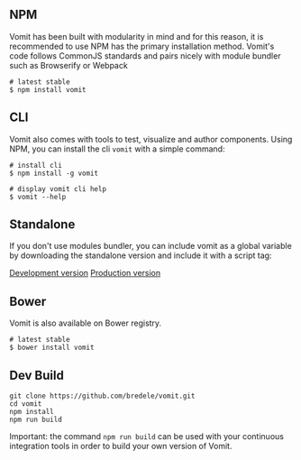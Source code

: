 ## NPM

Vomit has been built with modularity in mind and for this reason, it is recommended to use NPM has the primary installation method. Vomit's code follows CommonJS standards and pairs nicely with module bundler such as Browserify or Webpack

```shell
# latest stable
$ npm install vomit
```

## CLI

Vomit also comes with tools to test, visualize and author components. Using NPM, you can install the cli `vomit` with a simple command:

```shell
# install cli
$ npm install -g vomit

# display vomit cli help
$ vomit --help
```

## Standalone

If you don't use modules bundler, you can include vomit as a global variable by downloading the standalone version and include it with a script tag:

<a href="https://github.com/bredele/vomit/blob/master/dist/vomit.js" target="_blank">Development version</a>
<a href="https://github.com/bredele/vomit/blob/master/dist/vomit.min.js" target="_blank">Production version</a>

## Bower

Vomit is also available on Bower registry.

```shell
# latest stable
$ bower install vomit
```

## Dev Build

```shell
git clone https://github.com/bredele/vomit.git
cd vomit
npm install
npm run build
```

Important: the command `npm run build` can be used with your continuous integration tools in order to build your own version of Vomit.
